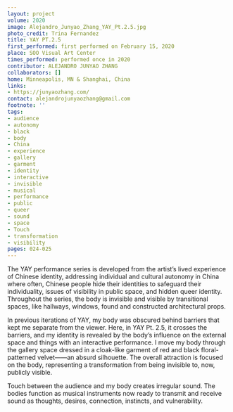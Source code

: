 ```yaml
---
layout: project
volume: 2020
image: Alejandro_Junyao_Zhang_YAY_Pt.2.5.jpg
photo_credit: Trina Fernandez
title: YAY PT.2.5
first_performed: first performed on February 15, 2020
place: SOO Visual Art Center
times_performed: performed once in 2020
contributor: ALEJANDRO JUNYAO ZHANG
collaborators: []
home: Minneapolis, MN & Shanghai, China
links:
- https://junyaozhang.com/
contact: alejandrojunyaozhang@gmail.com
footnote: ''
tags:
- audience
- autonomy
- black
- body
- China
- experience
- gallery
- garment
- identity
- interactive
- invisible
- musical
- performance
- public
- queer
- sound
- space
- Touch
- transformation
- visibility
pages: 024-025
---
```



The YAY performance series is developed from the artist’s lived experience of Chinese identity, addressing individual and cultural autonomy in China where often, Chinese people hide their identities to safeguard their individuality, issues of visibility in public space, and hidden queer identity. Throughout the series, the body is invisible and visible by transitional spaces, like hallways, windows, found and constructed architectural props.
 
In previous iterations of YAY, my body was obscured behind barriers that kept me separate from the viewer. Here, in YAY Pt. 2.5, it crosses the barriers, and my identity is revealed by the body’s influence on the external space and things with an interactive performance. I move my body through the gallery space dressed in a cloak-like garment of red and black floral-patterned velvet——an absurd silhouette. The overall attraction is focused on the body, representing a transformation from being invisible to, now, publicly visible.
 
Touch between the audience and my body creates irregular sound. The bodies function as musical instruments now ready to transmit and receive sound as thoughts, desires, connection, instincts, and vulnerability.

